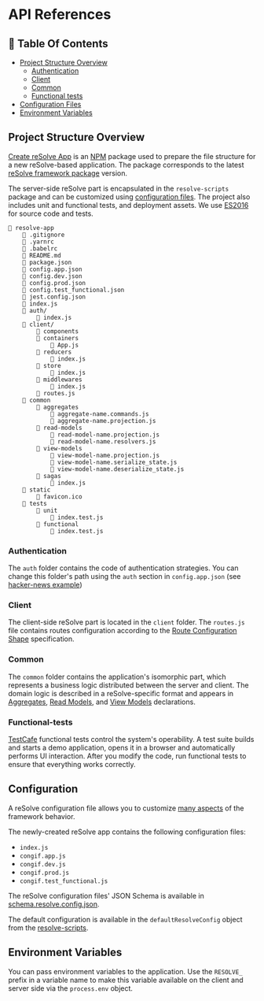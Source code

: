 # API References

## 📑 **Table Of Contents**

- [Project Structure Overview](#project-structure-overview)
  - [Authentication](#authentication)
  - [Client](#client)
  - [Common](#common)
  - [Functional tests](#functional-tests)
- [Configuration Files](#configuration-files)
- [Environment Variables](#environment-variables)


## **Project Structure Overview**

[Create reSolve App](https://www.npmjs.com/package/create-resolve-app) is an [NPM](https://www.npmjs.com/) package used to prepare the file structure for a new reSolve-based application. The package corresponds to the latest [reSolve framework package](https://github.com/reimagined/resolve/) version.

The server-side reSolve part is encapsulated in the `resolve-scripts` package and can be customized using [configuration files](#configuration-files). The project also includes unit and functional tests, and deployment assets. We use [ES2016](http://2ality.com/2016/01/ecmascript-2016.html) for source code and tests.

```
📁 resolve-app
    📄 .gitignore
    📄 .yarnrc
    📄 .babelrc
    📄 README.md
    📄 package.json
    📄 config.app.json
    📄 config.dev.json
    📄 config.prod.json
    📄 config.test_functional.json
    📄 jest.config.json
    📄 index.js
    📁 auth/
        📄 index.js
    📁 client/
        📁 components
        📁 containers
            📄 App.js
        📁 reducers
            📄 index.js
        📁 store
            📄 index.js
        📁 middlewares
            📄 index.js
        📄 routes.js
    📁 common
        📁 aggregates
            📄 aggregate-name.commands.js
            📄 aggregate-name.projection.js
        📁 read-models
            📄 read-model-name.projection.js
            📄 read-model-name.resolvers.js
        📁 view-models
            📄 view-model-name.projection.js
            📄 view-model-name.serialize_state.js
            📄 view-model-name.deserialize_state.js
        📁 sagas
            📄 index.js
    📁 static
        📄 favicon.ico
    📁 tests
        📁 unit
            📄 index.test.js
        📁 functional
            📄 index.test.js
```

### **Authentication**

The `auth` folder contains the code of authentication strategies. You can change this folder's path using the `auth` section in `config.app.json` (see [hacker-news example](../examples/hacker-news/config.app.json))

### **Client**

The client-side reSolve part is located in the `client` folder. The `routes.js` file contains routes configuration according to the [Route Configuration Shape](https://github.com/reacttraining/react-router/tree/master/packages/react-router-config#route-configuration-shape) specification.

### **Common**

The `common` folder contains the application's isomorphic part, which represents a business logic distributed between the server and client. The domain logic is described in a reSolve-specific format and appears in [Aggregates](https://github.com/reimagined/resolve/blob/master/docs/Aggregate.md), [Read Models](https://github.com/reimagined/resolve/blob/master/docs/Read%20Model.md), and [View Models](https://github.com/reimagined/resolve/blob/master/docs/View%20Model.md) declarations.

### **Functional-tests**

[TestCafe](http://devexpress.github.io/testcafe/documentation/using-testcafe/) functional tests control the system's operability. A test suite builds and starts a demo application, opens it in a browser and automatically performs UI interaction. After you modify the code, run functional tests to ensure that everything works correctly.

## **Configuration**

A reSolve configuration file allows you to customize [many aspects](../packages/core/resolve-scripts/configs/schema.resolve.config.json) of the framework behavior.

The newly-created reSolve app contains the following configuration files:

* `index.js`
* `congif.app.js`
* `congif.dev.js`
* `congif.prod.js`
* `congif.test_functional.js`

The reSolve configuration files' JSON Schema is available in [schema.resolve.config.json](../packages/core/resolve-scripts/configs/schema.resolve.config.json).

The default configuration is available in the `defaultResolveConfig` object from the [resolve-scripts](https://github.com/reimagined/resolve/tree/master/packages/core/resolve-scripts).

## Environment Variables

You can pass environment variables to the application. Use the `RESOLVE_` prefix in a variable name to make this variable available on the client and server side via the `process.env` object.
